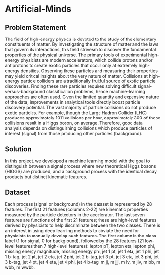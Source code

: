 # Artificial-Minds

## Problem Statement
The field of high-energy physics is devoted to the study of the elementary constituents of matter. By investigating the structure of matter and the laws that govern its interactions, this field strivesm to discover the fundamental properties of the physical universe. The primary tools of experimental high-energy physicists are modern accelerators, which collide protons and/or antiprotons to create exotic particles that occur only at extremely high-energy densities. Observing these particles and measuring their properties may yield critical insights about the very nature of matter. Collisions at high-energy particle colliders are a traditionally fruitful source of exotic particle discoveries. Finding these rare particles requires solving difficult signal-versus-background classification problems, hence machine-learning approaches are often used. Given the limited quantity and expensive nature of the data, improvements in analytical tools directly boost particle discovery potential. The vast majority of particle collisions do not produce exotic particles. For example, though the Large Hadron Collider (LHC) produces approximately 1011 collisions per hour, approximately 300 of these collisions result in a Higgs boson, on average. Therefore, good data analysis depends on distinguishing collisions which produce particles of interest (signal) from those producing other particles (background).

## Solution
In this project, we developed a machine learning model with the goal to distinguish between a signal process where new theoretical Higgs bosons (HIGGS) are produced, and a background process with the identical decay products but distinct kinematic features.

## Dataset
Each process (signal or background) in the dataset is represented by 28 features. The first 21 features (columns 2-22) are kinematic properties measured by the particle detectors in the accelerator. The last seven features are functions of the first 21 features; these are high-level features derived by physicists to help discriminate between the two classes. There is an interest in using deep learning methods to obviate the need for physicists to manually develop such features. The first column is the class label (1 for signal, 0 for background), followed by the 28 features (21 low-level features then 7 high-level features): lepton pT, lepton eta, lepton phi, missing energy magnitude, missing energy phi, jet 1 pt, jet 1 eta, jet 1 phi, jet 1 b-tag, jet 2 pt, jet 2 eta, jet 2 phi, jet 2 b-tag, jet 3 pt, jet 3 eta, jet 3 phi, jet 3 b-tag, jet 4 pt, jet 4 eta, jet 4 phi, jet 4 b-tag, m jj, m jjj, m lv, m jlv, m bb, m wbb, m wwbb.
